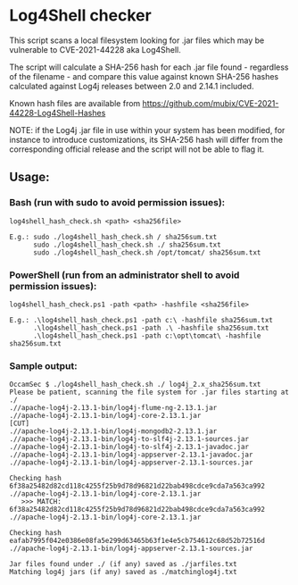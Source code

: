 # Log4Shell checker

This script scans a local filesystem looking for .jar files which may be vulnerable to CVE-2021-44228 aka Log4Shell.

The script will calculate a SHA-256 hash for each .jar file found - regardless of the filename - and compare this value against known SHA-256 hashes calculated against Log4j releases between 2.0 and 2.14.1 included.

Known hash files are available from https://github.com/mubix/CVE-2021-44228-Log4Shell-Hashes

NOTE: if the Log4j .jar file in use within your system has been modified, for instance to introduce customizations, its SHA-256 hash will differ from the corresponding official release and the script will not be able to flag it.

## Usage:

### Bash (run with sudo to avoid permission issues):
```
log4shell_hash_check.sh <path> <sha256file>

E.g.: sudo ./log4shell_hash_check.sh / sha256sum.txt
      sudo ./log4shell_hash_check.sh ./ sha256sum.txt
      sudo ./log4shell_hash_check.sh /opt/tomcat/ sha256sum.txt
```

### PowerShell (run from an administrator shell to avoid permission issues):
```
log4shell_hash_check.ps1 -path <path> -hashfile <sha256file>

E.g.: .\log4shell_hash_check.ps1 -path c:\ -hashfile sha256sum.txt
      .\log4shell_hash_check.ps1 -path .\ -hashfile sha256sum.txt
      .\log4shell_hash_check.ps1 -path c:\opt\tomcat\ -hashfile sha256sum.txt
```

### Sample output:

```
OccamSec $ ./log4shell_hash_check.sh ./ log4j_2.x_sha256sum.txt
Please be patient, scanning the file system for .jar files starting at ./
.//apache-log4j-2.13.1-bin/log4j-flume-ng-2.13.1.jar
.//apache-log4j-2.13.1-bin/log4j-core-2.13.1.jar
[CUT]
.//apache-log4j-2.13.1-bin/log4j-mongodb2-2.13.1.jar
.//apache-log4j-2.13.1-bin/log4j-to-slf4j-2.13.1-sources.jar
.//apache-log4j-2.13.1-bin/log4j-to-slf4j-2.13.1-javadoc.jar
.//apache-log4j-2.13.1-bin/log4j-appserver-2.13.1-javadoc.jar
.//apache-log4j-2.13.1-bin/log4j-appserver-2.13.1-sources.jar

Checking hash 6f38a25482d82cd118c4255f25b9d78d96821d22bab498cdce9cda7a563ca992  .//apache-log4j-2.13.1-bin/log4j-core-2.13.1.jar
   >>> MATCH: 6f38a25482d82cd118c4255f25b9d78d96821d22bab498cdce9cda7a563ca992  .//apache-log4j-2.13.1-bin/log4j-core-2.13.1.jar

Checking hash eafab7995f042e0386e08fa5e299d63465b63f1e4e5cb754612c68d52b72516d  .//apache-log4j-2.13.1-bin/log4j-appserver-2.13.1-sources.jar

Jar files found under ./ (if any) saved as ./jarfiles.txt
Matching log4j jars (if any) saved as ./matchinglog4j.txt
```
